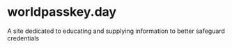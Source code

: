 # worldpasskey.day
A site dedicated to educating and supplying information to better safeguard credentials
